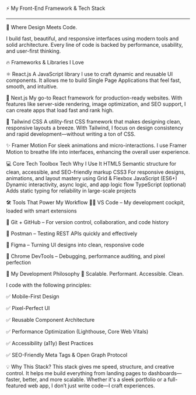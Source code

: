 
⚡ My Front-End Framework & Tech Stack

---

🧠 Where Design Meets Code.

I build fast, beautiful, and responsive interfaces using modern tools and solid architecture. Every line of code is backed by performance, usability, and user-first thinking.

🔥 Frameworks & Libraries I Love

⚛️ React.js
A JavaScript library I use to craft dynamic and reusable UI components. It allows me to build Single Page Applications that feel fast, smooth, and intuitive.

🚀 Next.js
My go-to React framework for production-ready websites. With features like server-side rendering, image optimization, and SEO support, I can create apps that load fast and rank high.

🎨 Tailwind CSS
A utility-first CSS framework that makes designing clean, responsive layouts a breeze. With Tailwind, I focus on design consistency and rapid development—without writing a ton of CSS.

✨ Framer Motion
For sleek animations and micro-interactions. I use Framer Motion to breathe life into interfaces, enhancing the overall user experience.

💻 Core Tech Toolbox
Tech	Why I Use It
HTML5	Semantic structure for clean, accessible, and SEO-friendly markup
CSS3	For responsive designs, animations, and layout mastery using Grid & Flexbox
JavaScript (ES6+)	Dynamic interactivity, async logic, and app logic flow
TypeScript (optional)	Adds static typing for reliability in large-scale projects

🛠️ Tools That Power My Workflow
🧑‍💻 VS Code – My development cockpit, loaded with smart extensions

🔄 Git + GitHub – For version control, collaboration, and code history

🧪 Postman – Testing REST APIs quickly and effectively

🧩 Figma – Turning UI designs into clean, responsive code

🧰 Chrome DevTools – Debugging, performance auditing, and pixel perfection

📐 My Development Philosophy
🧬 Scalable. Performant. Accessible. Clean.

I code with the following principles:

✅ Mobile-First Design

✅ Pixel-Perfect UI

✅ Reusable Component Architecture

✅ Performance Optimization (Lighthouse, Core Web Vitals)

✅ Accessibility (a11y) Best Practices

✅ SEO-Friendly Meta Tags & Open Graph Protocol

💡 Why This Stack?
This stack gives me speed, structure, and creative control. It helps me build everything from landing pages to dashboards—faster, better, and more scalable.
Whether it's a sleek portfolio or a full-featured web app, I don’t just write code—I craft experiences.

